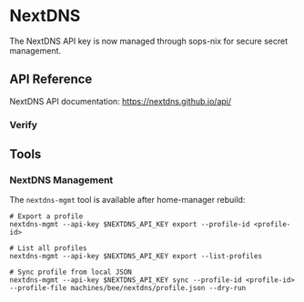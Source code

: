 # NextDNS

The NextDNS API key is now managed through sops-nix for secure secret management.

## API Reference

NextDNS API documentation: https://nextdns.github.io/api/

### Verify

## Tools

### NextDNS Management

The `nextdns-mgmt` tool is available after home-manager rebuild:

```console
# Export a profile
nextdns-mgmt --api-key $NEXTDNS_API_KEY export --profile-id <profile-id>

# List all profiles
nextdns-mgmt --api-key $NEXTDNS_API_KEY export --list-profiles

# Sync profile from local JSON
nextdns-mgmt --api-key $NEXTDNS_API_KEY sync --profile-id <profile-id> --profile-file machines/bee/nextdns/profile.json --dry-run
```

